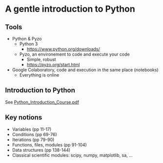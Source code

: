 # A gentle introduction to Python

## Tools
- Python & Pyzo
  - Python 3
    - https://www.python.org/downloads/
  - Pyzo, an environement to code and execute your code
    - Simple, robust
    - https://pyzo.org/start.html 
- Google Colaboratory, code and execution in the same place (notebooks)
  - Everything is online

## Introduction to Python
See [Python_Introduction_Course.pdf](./blob/main/Python_Introduction_Course.pdf)
## Key notions
- Variables (pp 11-17)
- Conditions (pp 69-76)
- Iterations (pp 79-90)
- Functions, files, modules (pp 91-104)
- Data structures (pp 138-144)
- Classical scientific modules: scipy, numpy, matplotlib, sa, …
